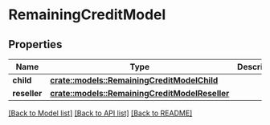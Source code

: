 # RemainingCreditModel

## Properties

Name | Type | Description | Notes
------------ | ------------- | ------------- | -------------
**child** | [**crate::models::RemainingCreditModelChild**](remainingCreditModel_child.md) |  | 
**reseller** | [**crate::models::RemainingCreditModelReseller**](remainingCreditModel_reseller.md) |  | 

[[Back to Model list]](../README.md#documentation-for-models) [[Back to API list]](../README.md#documentation-for-api-endpoints) [[Back to README]](../README.md)



